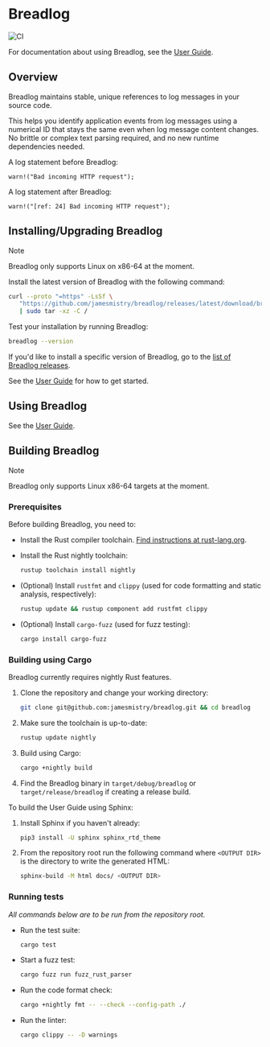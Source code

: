 # Breadlog

![CI](https://github.com/jamesmistry/breadlog/actions/workflows/ci.yaml/badge.svg)

For documentation about using Breadlog, see the [User Guide](https://breadlog.readthedocs.io/en/stable/).

## Overview

Breadlog maintains stable, unique references to log messages in your source 
code.

This helps you identify application events from log messages using a numerical 
ID that stays the same even when log message content changes. No brittle or 
complex text parsing required, and no new runtime dependencies needed.

A log statement before Breadlog:

```
warn!("Bad incoming HTTP request");
```

A log statement after Breadlog:

```
warn!("[ref: 24] Bad incoming HTTP request");
```

## Installing/Upgrading Breadlog

> [!NOTE]
> Breadlog only supports Linux on x86-64 at the moment.

Install the latest version of Breadlog with the following command:

```bash
curl --proto "=https" -LsSf \
   "https://github.com/jamesmistry/breadlog/releases/latest/download/breadlog-package-linux_x86-64.tar.gz" \
   | sudo tar -xz -C /
```

Test your installation by running Breadlog:

```bash
breadlog --version
```

If you'd like to install a specific version of Breadlog, go to the 
[list of Breadlog releases](https://github.com/jamesmistry/breadlog/releases).


See the [User Guide](https://breadlog.readthedocs.io/en/stable/) for how to get started.

## Using Breadlog

See the [User Guide](https://breadlog.readthedocs.io/en/stable/).

## Building Breadlog

> [!NOTE]
> Breadlog only supports Linux x86-64 targets at the moment.

### Prerequisites

Before building Breadlog, you need to:

- Install the Rust compiler toolchain. [Find instructions at rust-lang.org](https://www.rust-lang.org/tools/install).
- Install the Rust nightly toolchain:

  ```bash
  rustup toolchain install nightly
  ```
- (Optional) Install `rustfmt` and `clippy` (used for code formatting and 
  static analysis, respectively):

  ```bash
  rustup update && rustup component add rustfmt clippy
  ```
- (Optional) Install `cargo-fuzz` (used for fuzz testing):

  ```bash
  cargo install cargo-fuzz
  ```

### Building using Cargo

Breadlog currently requires nightly Rust features.

1. Clone the repository and change your working directory:
   
   ```bash
   git clone git@github.com:jamesmistry/breadlog.git && cd breadlog
   ```
2. Make sure the toolchain is up-to-date:

   ```bash
   rustup update nightly
   ```
3. Build using Cargo:

   ```bash
   cargo +nightly build
   ```
4. Find the Breadlog binary in `target/debug/breadlog` or 
   `target/release/breadlog` if creating a release build.

To build the User Guide using Sphinx:

1. Install Sphinx if you haven't already:

   ```bash
   pip3 install -U sphinx sphinx_rtd_theme
   ```
2. From the repository root run the following command where `<OUTPUT DIR>` is 
   the directory to write the generated HTML:

   ```bash
   sphinx-build -M html docs/ <OUTPUT DIR>
   ```

### Running tests

*All commands below are to be run from the repository root.*

- Run the test suite:

  ```bash
  cargo test
  ```
- Start a fuzz test:

  ```bash
  cargo fuzz run fuzz_rust_parser
  ```
- Run the code format check:

  ```bash
  cargo +nightly fmt -- --check --config-path ./
  ```
- Run the linter:

  ```bash
  cargo clippy -- -D warnings
  ```

